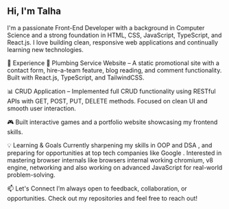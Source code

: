 ## Hi, I'm Talha
I'm a passionate Front-End Developer with a background in Computer Science and a strong foundation in HTML, CSS, JavaScript, TypeScript, and React.js. I love building clean, responsive web applications and continually learning new technologies.

🚀 Experience
🔧 Plumbing Service Website – A static promotional site with a contact form, hire-a-team feature, blog reading, and comment functionality. Built with React.js, TypeScript, and TailwindCSS.

📊 CRUD Application – Implemented full CRUD functionality using RESTful APIs with GET, POST, PUT, DELETE methods. Focused on clean UI and smooth user interaction.

🎮 Built interactive games and a portfolio website showcasing my frontend skills.

💡 Learning & Goals
Currently sharpening my skills in OOP and DSA , and preparing for opportunities at top tech companies like Google .
Interested in mastering browser internals like browsers internal working chromium, v8 engine, networking and also working on  advanced JavaScript for real-world problem-solving.

📫 Let's Connect
I’m always open to feedback, collaboration, or opportunities. Check out my repositories and feel free to reach out!
